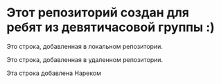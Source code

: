 # Этот репозиторий создан для ребят из девятичасовой группы :)

Это строка, добавленная в локальном репозитории.

Это строка, добавленная в удаленном репозитории.

Эта строка добавлена Нареком

